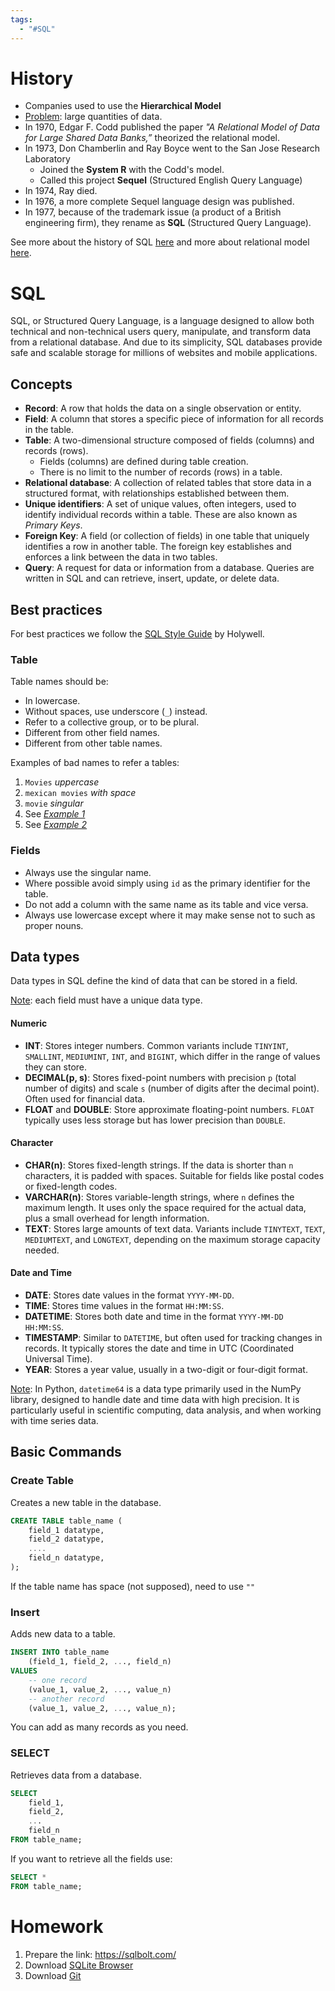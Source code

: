 ```yaml
---
tags:
  - "#SQL"
---
```

# History
- Companies used to use the **Hierarchical Model**
- <u>Problem</u>: large quantities of data.
- In 1970, Edgar F. Codd published the paper *"A Relational Model of Data for Large Shared Data Banks,”* theorized the relational model.
- In 1973, Don Chamberlin and Ray Boyce went to the San Jose Research Laboratory
	- Joined the **System R** with the Codd's model.
	- Called this project **Sequel** (Structured English Query Language)
- In 1974, Ray died.
- In 1976, a more complete Sequel language design was published.
- In 1977, because of the trademark issue (a product of a British engineering firm), they rename as **SQL** (Structured Query Language).

See more about the history of SQL [here](https://ieeexplore.ieee.org/document/6359709) and more about relational model [here](https://www.ibm.com/topics/relational-databases).

# SQL
SQL, or Structured Query Language, is a language designed to allow both technical and non-technical users query, manipulate, and transform data from a relational database. And due to its simplicity, SQL databases provide safe and scalable storage for millions of websites and mobile applications.
## Concepts
- **Record**: A row that holds the data on a single observation or entity.
- **Field**: A column that stores a specific piece of information for all records in the table.
- **Table**: A two-dimensional structure composed of fields (columns) and records (rows).
    - Fields (columns) are defined during table creation.
    - There is no limit to the number of records (rows) in a table.
- **Relational database**: A collection of related tables that store data in a structured format, with relationships established between them.
- **Unique identifiers**: A set of unique values, often integers, used to identify individual records within a table. These are also known as _Primary Keys_.
- **Foreign Key**: A field (or collection of fields) in one table that uniquely identifies a row in another table. The foreign key establishes and enforces a link between the data in two tables.
- **Query**: A request for data or information from a database. Queries are written in SQL and can retrieve, insert, update, or delete data.
## Best practices
For best practices we follow the [SQL Style Guide](https://www.sqlstyle.guide/) by Holywell.
### Table
Table names should be:
- In lowercase.
- Without spaces, use underscore (`_`) instead.
- Refer to a collective group, or to be plural.
- Different from other field names.
- Different from other table names.

Examples of bad names to refer a tables:
1. `Movies` *uppercase*
2. `mexican movies` *with space*
3. `movie` *singular*
4. See [*Example 1*](02.1.Examples.png)
5. See [*Example 2*](02.1.Examples.png)
### Fields
- Always use the singular name.
- Where possible avoid simply using `id` as the primary identifier for the table.
- Do not add a column with the same name as its table and vice versa.
- Always use lowercase except where it may make sense not to such as proper nouns.
## Data types
Data types in SQL define the kind of data that can be stored in a field.

<u>Note</u>: each field must have a unique data type.
#### Numeric
- **INT**: Stores integer numbers. Common variants include `TINYINT`, `SMALLINT`, `MEDIUMINT`, `INT`, and `BIGINT`, which differ in the range of values they can store.
- **DECIMAL(p, s)**: Stores fixed-point numbers with precision `p` (total number of digits) and scale `s` (number of digits after the decimal point). Often used for financial data.
- **FLOAT** and **DOUBLE**: Store approximate floating-point numbers. `FLOAT` typically uses less storage but has lower precision than `DOUBLE`.
#### Character
- **CHAR(n)**: Stores fixed-length strings. If the data is shorter than `n` characters, it is padded with spaces. Suitable for fields like postal codes or fixed-length codes.
- **VARCHAR(n)**: Stores variable-length strings, where `n` defines the maximum length. It uses only the space required for the actual data, plus a small overhead for length information.
- **TEXT**: Stores large amounts of text data. Variants include `TINYTEXT`, `TEXT`, `MEDIUMTEXT`, and `LONGTEXT`, depending on the maximum storage capacity needed.
#### Date and Time
- **DATE**: Stores date values in the format `YYYY-MM-DD`.
- **TIME**: Stores time values in the format `HH:MM:SS`.
- **DATETIME**: Stores both date and time in the format `YYYY-MM-DD HH:MM:SS`.
- **TIMESTAMP**: Similar to `DATETIME`, but often used for tracking changes in records. It typically stores the date and time in UTC (Coordinated Universal Time).
- **YEAR**: Stores a year value, usually in a two-digit or four-digit format.

<u>Note</u>: In Python, `datetime64` is a data type primarily used in the NumPy library, designed to handle date and time data with high precision. It is particularly useful in scientific computing, data analysis, and when working with time series data.
## Basic Commands
### Create Table 
Creates a new table in the database.
```SQL
CREATE TABLE table_name (
    field_1 datatype,
    field_2 datatype,
    ....
    field_n datatype,
);
```
If the table name has space (not supposed), need to use `""`
### Insert
Adds new data to a table.
```SQL
INSERT INTO table_name 
	(field_1, field_2, ..., field_n)
VALUES
	-- one record
	(value_1, value_2, ..., value_n)
	-- another record
	(value_1, value_2, ..., value_n);
```
You can add as many records as you need.

### SELECT
Retrieves data from a database.
```SQL
SELECT 
	field_1, 
	field_2,
	...
	field_n 
FROM table_name;
```
If you want to retrieve all the fields use:
```SQL
SELECT *
FROM table_name;
```
# Homework
1. Prepare the link: https://sqlbolt.com/
2. Download [SQLite Browser](https://sqlitebrowser.org/)
3. Download [Git](https://git-scm.com/downloads)